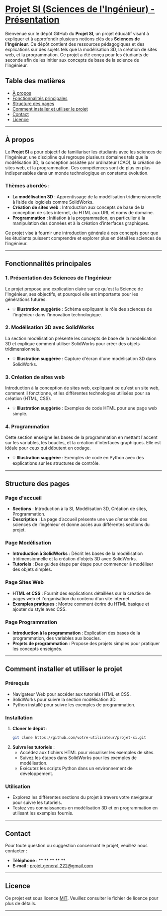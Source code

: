 # [Projet SI (Sciences de l'Ingénieur) - Présentation](https://mr22206.github.io/SI-Engineering-Sciences-Project-Presentation/index.html)

Bienvenue sur le dépôt GitHub du **Projet SI**, un projet éducatif visant à expliquer et à approfondir plusieurs notions clés des **Sciences de l'Ingénieur**. Ce dépôt contient des ressources pédagogiques et des explications sur des sujets tels que la modélisation 3D, la création de sites web, et la programmation. Ce projet a été conçu pour les étudiants de seconde afin de les initier aux concepts de base de la science de l'ingénieur.

## Table des matières
- [À propos](#à-propos)
- [Fonctionnalités principales](#fonctionnalités-principales)
- [Structure des pages](#structure-des-pages)
- [Comment installer et utiliser le projet](#comment-installer-et-utiliser-le-projet)
- [Contact](#contact)
- [Licence](#licence)

---

## À propos
Le **Projet SI** a pour objectif de familiariser les étudiants avec les sciences de l'ingénieur, une discipline qui regroupe plusieurs domaines tels que la modélisation 3D, la conception assistée par ordinateur (CAO), la création de sites web, et la programmation. Ces compétences sont de plus en plus indispensables dans un monde technologique en constante évolution.

### Thèmes abordés :
- **La modélisation 3D** : Apprentissage de la modélisation tridimensionnelle à l’aide de logiciels comme SolidWorks.
- **Création de sites web** : Introduction aux concepts de base de la conception de sites internet, du HTML aux URL et noms de domaine.
- **Programmation** : Initiation à la programmation, en particulier à la manipulation des données et à la création d’interfaces graphiques.

Ce projet vise à fournir une introduction générale à ces concepts pour que les étudiants puissent comprendre et explorer plus en détail les sciences de l’ingénieur.

---

## Fonctionnalités principales

### 1. **Présentation des Sciences de l'Ingénieur**
Le projet propose une explication claire sur ce qu'est la Science de l'Ingénieur, ses objectifs, et pourquoi elle est importante pour les générations futures.
- 💡 **Illustration suggérée** : Schéma expliquant le rôle des sciences de l'ingénieur dans l'innovation technologique.

### 2. **Modélisation 3D avec SolidWorks**
La section modélisation présente les concepts de base de la modélisation 3D et explique comment utiliser SolidWorks pour créer des objets tridimensionnels.
- 💡 **Illustration suggérée** : Capture d'écran d'une modélisation 3D dans SolidWorks.

### 3. **Création de sites web**
Introduction à la conception de sites web, expliquant ce qu'est un site web, comment il fonctionne, et les différentes technologies utilisées pour sa création (HTML, CSS).
- 💡 **Illustration suggérée** : Exemples de code HTML pour une page web simple.

### 4. **Programmation**
Cette section enseigne les bases de la programmation en mettant l'accent sur les variables, les boucles, et la création d'interfaces graphiques. Elle est idéale pour ceux qui débutent en codage.
- 💡 **Illustration suggérée** : Exemples de code en Python avec des explications sur les structures de contrôle.

---

## Structure des pages

### Page d'accueil
- **Sections** : Introduction à la SI, Modélisation 3D, Création de sites, Programmation.
- **Description** : La page d’accueil présente une vue d’ensemble des sciences de l’ingénieur et donne accès aux différentes sections du projet.

### Page Modélisation
- **Introduction à SolidWorks** : Décrit les bases de la modélisation tridimensionnelle et la création d'objets 3D avec SolidWorks.
- **Tutoriels** : Des guides étape par étape pour commencer à modéliser des objets simples.

### Page Sites Web
- **HTML et CSS** : Fournit des explications détaillées sur la création de pages web et l'organisation du contenu d'un site internet.
- **Exemples pratiques** : Montre comment écrire du HTML basique et ajouter du style avec CSS.

### Page Programmation
- **Introduction à la programmation** : Explication des bases de la programmation, des variables aux boucles.
- **Projets de programmation** : Propose des projets simples pour pratiquer les concepts enseignés.

---

## Comment installer et utiliser le projet

### Prérequis
- Navigateur Web pour accéder aux tutoriels HTML et CSS.
- SolidWorks pour suivre la section modélisation 3D.
- Python installé pour suivre les exemples de programmation.

### Installation
1. **Cloner le dépôt** :
   ```bash
   git clone https://github.com/votre-utilisateur/projet-si.git
   ```
2. **Suivre les tutoriels** :
   - Accédez aux fichiers HTML pour visualiser les exemples de sites.
   - Suivez les étapes dans SolidWorks pour les exemples de modélisation.
   - Exécutez les scripts Python dans un environnement de développement.

### Utilisation
- Explorez les différentes sections du projet à travers votre navigateur pour suivre les tutoriels.
- Testez vos connaissances en modélisation 3D et en programmation en utilisant les exemples fournis.

---

## Contact
Pour toute question ou suggestion concernant le projet, veuillez nous contacter :
- **Téléphone** : ** ** ** ** **
- **E-mail** : projet.general.222@gmail.com

---

## Licence
Ce projet est sous licence [MIT](LICENSE). Veuillez consulter le fichier de licence pour plus de détails.

---
